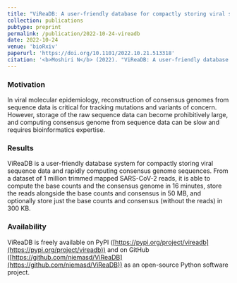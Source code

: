 ```yaml
---
title: "ViReaDB: A user-friendly database for compactly storing viral sequence data and rapidly computing consensus genome sequences"
collection: publications
pubtype: preprint
permalink: /publication/2022-10-24-vireadb
date: 2022-10-24
venue: 'bioRxiv'
paperurl: 'https://doi.org/10.1101/2022.10.21.513318'
citation: '<b>Moshiri N</b> (2022). "ViReaDB: A user-friendly database for compactly storing viral sequence data and rapidly computing consensus genome sequences." <i>bioRxiv</i>. <a href="https://doi.org/10.1101/2022.10.21.513318" target="_blank">doi:10.1101/2022.10.21.513318</a>'
---
```

### Motivation
In viral molecular epidemiology, reconstruction of consensus genomes from sequence data is critical for tracking mutations and variants of concern. However, storage of the raw sequence data can become prohibitively large, and computing consensus genome from sequence data can be slow and requires bioinformatics expertise.

### Results
ViReaDB is a user-friendly database system for compactly storing viral sequence data and rapidly computing consensus genome sequences. From a dataset of 1 million trimmed mapped SARS-CoV-2 reads, it is able to compute the base counts and the consensus genome in 16 minutes, store the reads alongside the base counts and consensus in 50 MB, and optionally store just the base counts and consensus (without the reads) in 300 KB.

### Availability
ViReaDB is freely available on PyPI ([https://pypi.org/project/vireadb](https://pypi.org/project/vireadb)) and on GitHub ([https://github.com/niemasd/ViReaDB](https://github.com/niemasd/ViReaDB)) as an open-source Python software project.
